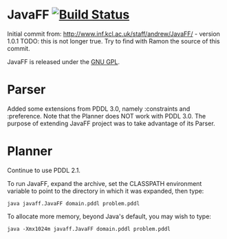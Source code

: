 # JavaFF [![Build Status](https://travis-ci.com/guilhermekrz/JavaFF.svg?token=VBgyk5JAs3dn31fkKpxS&branch=master)](https://travis-ci.com/guilhermekrz/JavaFF)

Initial commit from: http://www.inf.kcl.ac.uk/staff/andrew/JavaFF/ - version 1.0.1
TODO: this is not longer true. Try to find with Ramon the source of this commit.

JavaFF is released under the [GNU GPL](http://www.gnu.org/licenses/gpl.html).

# Parser

Added some extensions from PDDL 3.0, namely :constraints and :preference. 
Note that the Planner does NOT work with PDDL 3.0. 
The purpose of extending JavaFF project was to take advantage of its Parser.

# Planner

Continue to use PDDL 2.1.

To run JavaFF, expand the archive, set the CLASSPATH environment variable to point to the directory in which it was expanded, then type:

```java javaff.JavaFF domain.pddl problem.pddl```


To allocate more memory, beyond Java's default, you may wish to type:

```java -Xmx1024m javaff.JavaFF domain.pddl problem.pddl```
